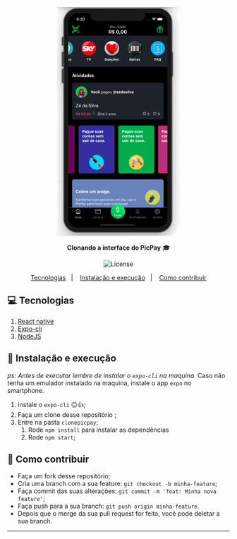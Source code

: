 <p align="center">
   <img alt="License" src="tela.gif">
</p>

<p align="center"> <strong>Clonando a interface do PicPay</strong> 🎓</p>


<p align="center">
  <img alt="License" src="https://img.shields.io/badge/license-MIT-%2304D361">
</p>

<p align="center">
  <a href="#-Tecnologias">Tecnologias</a>&nbsp;&nbsp;&nbsp;|&nbsp;&nbsp;&nbsp;
  <a href="#-instalacao-e-execução">Instalação e execução</a>&nbsp;&nbsp;&nbsp;|&nbsp;&nbsp;&nbsp;
  <a href="#-como-contribuir">Como contribuir</a>
</p>

## 💻 Tecnologias

1. <a href="https://reactnative.dev/docs/getting-started" target="_blank" alt="react-native" >React native</a>
2. <a href="https://expo.io/tools" target="_blank" alt="expo" >Expo-cli</a>
3. <a href="https://nodejs.org/en/" target="_blank" alt="NodeJS" >NodeJS</a>

## 🚀 Instalação e execução

_ps: Antes de executar lembre de instalar o `expo-cli` na maquina_. Caso não tenha um emulador instalado na maquina, instale o app `expo` no smartphone.

1. instale o `expo-cli` 😉👍;
2. Faça um clone desse repositório ;
3. Entre na pasta `clonepicpay`;
   1. Rode `npm install` para instalar as dependências
   2. Rode `npm start`;

## 🤔 Como contribuir

- Faça um fork desse repositório;
- Cria uma branch com a sua feature: `git checkout -b minha-feature`;
- Faça commit das suas alterações: `git commit -m 'feat: Minha nova feature'`;
- Faça push para a sua branch: `git push origin minha-feature`.
- Depois que o merge da sua pull request for feito, você pode deletar a sua branch.

---
